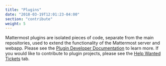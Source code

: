 ```yaml
---
title: "Plugins"
date: "2018-03-19T12:01:23-04:00"
section: "contribute"
weight: 5
---
```


Mattermost plugins are isolated pieces of code, separate from the main repositories, used to extend the functionality of the Mattermost server and webapp. Please see the [Plugin Developer Documentation](/extend/plugins) to learn more. If you would like to contribute to plugin projects, please see the [Help Wanted Tickets](/contribute/plugins/help-wanted-tickets) tab.
